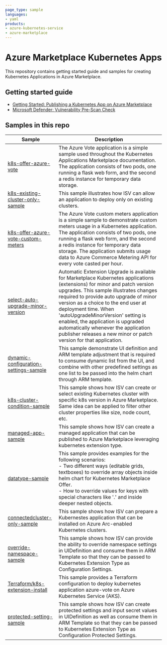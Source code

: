 ```yaml
---
page_type: sample
languages:
- yaml
products:
- azure-kubernetes-service
- azure-marketplace
---
```


# Azure Marketplace Kubernetes Apps

This repository contains getting started guide and samples for creating Kubernetes Applications in Azure Marketplace.

## Getting started guide

- [Getting Started: Publishing a Kubernetes App on Azure Marketplace](getting-started/GettingStarted.md)
- [Microsoft Defender: Vulnerability Pre-Scan Check](getting-started/Vulnerability-Scan.md)


## Samples in this repo

| Sample | Description |
|--------|-------------|
|[k8s-offer-azure-vote](samples/k8s-offer-azure-vote/) | The Azure Vote application is a simple sample used throughout the Kubernetes Applications Marketplace documentation. The application consists of two pods, one running a flask web form, and the second a redis instance for temporary data storage. |
|[k8s-existing-cluster-only-sample](samples/k8s-existing-cluster-only-sample/) | This sample illustrates how ISV can allow an application to deploy only on existing clusters. |
|[k8s-offer-azure-vote-custom-meters](samples/k8s-offer-azure-vote-custom-meters/) | The Azure Vote custom meters application is a simple sample to demonstrate custom meters usage in a Kubernetes application. The application consists of two pods, one running a flask web form, and the second a redis instance for temporary data storage. The application submits usage data to Azure Commerce Metering API for every vote casted per hour. |
|[select-auto-upgrade-minor-version](samples/select-auto-upgrade-minor-version) | Automatic Extension Upgrade is available for Marketplace Kubernetes applications (extensions) for minor and patch version upgrades. This sample illustrates changes required to provide auto upgrade of minor version as a choice to the end user at deployment time. When 'autoUpgradeMinorVersion' setting is enabled, the application is upgraded automatically whenever the application publisher releases a new minor or patch version for that application. |
|[dynamic-configuration-settings-sample](samples/dynamic-configuration-settings-sample/) | This sample demonstrate UI definition and ARM template adjustment that is required to consume dynamic list from the UI, and combine with other predefined settings as one list to be passed into the helm chart through ARM template. |
|[k8s-cluster-condition-sample](samples/k8s-cluster-condition-sample/) | This sample shows how ISV can create or select existing Kubernetes cluster with specific k8s version in Azure Marketplace. Same idea can be applied to filter other cluster properties like size, node count, etc. |
|[managed-app-sample](samples/managed-app-sample/) | This sample shows how ISV can create a managed application that can be published to Azure Marketplace leveraging kubernetes extension type. |
|[datatype-sample](samples/datatype-sample/) | This sample provides examples for the following scenarios: <br> -  Two different ways (editable grids, textboxes) to override array objects inside helm chart for Kubernetes Marketplace Offer. <br> -  How to override values for keys with special characters like '.' and inside deeper nested objects. |
|[connectedcluster-only-sample](samples/k8s-connectedcluster-only/) | This sample shows how ISV can prepare a Kubernestes application that can be installed on Azure Arc-enabled Kubernetes clusters. |
|[override-namespace-sample](samples/override-namespace-sample/) | This sample shows how ISV can provide the ability to override namespace settings in UIDefinition and consume them in ARM Template so that they can be passed to Kubernetes Extension Type as Configuration Settings. |
|[Terraform/k8s-extension-install](samples/terraform/k8s-extension-install) | This sample provides a Terraform configuration to deploy kubernetes application azure-vote on Azure Kubernetes Service (AKS). |
|[protected-setting-sample](samples/protected-setting-sample/) | This sample shows how ISV can create protected settings and input secret values in UIDefinition as well as consume them in ARM Template so that they can be passed to Kubernetes Extension Type as Configuration Protected Settings.
